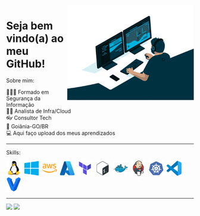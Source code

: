 <img src = "banner.gif" width = "340px" align = "right">

# Seja bem vindo(a) ao meu GitHub!<br>


Sobre mim:

🧔🏻‍♂ Formado em Segurança da Informação <br>
👨‍💻 Analista de Infra/Cloud <br>
👓 Consultor Tech <br>
🚩 Goiânia-GO/BR <br>
💻 Aqui faço upload dos meus aprendizados <br>

---
Skills:
<div>
  <img src=https://github.com/devicons/devicon/blob/master/icons/linux/linux-original.svg width="40" height="40"/>&nbsp;
  <img src=  https://github.com/devicons/devicon/blob/master/icons/windows8/windows8-original.svg width="40" height="40"/>&nbsp;
  <img src=https://github.com/devicons/devicon/blob/master/icons/amazonwebservices/amazonwebservices-plain-wordmark.svg width="40" height="40"/>&nbsp;
  <img src=https://github.com/devicons/devicon/blob/master/icons/azure/azure-original.svg width="40" height="40"/>&nbsp;
  <img src=https://github.com/devicons/devicon/blob/master/icons/terraform/terraform-original.svg width="40" height="40"/>&nbsp;
  <img src=https://github.com/devicons/devicon/blob/master/icons/bash/bash-original.svg width="40" height="40"/>&nbsp; 
  <img src=https://github.com/devicons/devicon/blob/master/icons/docker/docker-original.svg width="40" height="40"/>&nbsp; 
  <img src=https://github.com/devicons/devicon/blob/master/icons/jenkins/jenkins-original.svg width="40" height="40"/>&nbsp; 
  <img src=https://github.com/devicons/devicon/blob/master/icons/kubernetes/kubernetes-plain.svg width="40" height="40"/>&nbsp; 
  <img src=https://github.com/devicons/devicon/blob/master/icons/vscode/vscode-original.svg  width="40" height="40"/>&nbsp;
  <img src=https://github.com/devicons/devicon/blob/master/icons/vagrant/vagrant-original.svg  width="40" height="40"/>&nbsp;
  
  
 
</div> 

---

<div align = "left">
<img height = "200em" src="https://github-readme-stats.vercel.app/api/top-langs/?username=leonardodebs&show_icons=true&theme=bear&count_private=true"/>
<img height = "200em" src="https://github-readme-stats.vercel.app/api?username=leonardodebs&show_icons=true&show_icons=true&theme=bear&count_private=true" />
</div>
